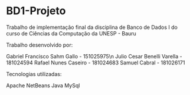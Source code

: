 # BD1-Projeto
Trabalho de implementação final da disciplina de Banco de Dados I do curso de Ciências da Computação da UNESP - Bauru

Trabalho desenvolvido por:

Gabriel Francisco Sahm Gallo - 151025975\n
Julio Cesar Benelli Varella - 181024594
Rafael Nunes Caseiro - 181024683
Samuel Cabral - 181026171

Tecnologias utilizadas:

Apache NetBeans
Java
MySql
